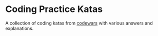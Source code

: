 # Coding Practice Katas

A collection of coding katas from [codewars](codewars.com) with various answers and explanations.
